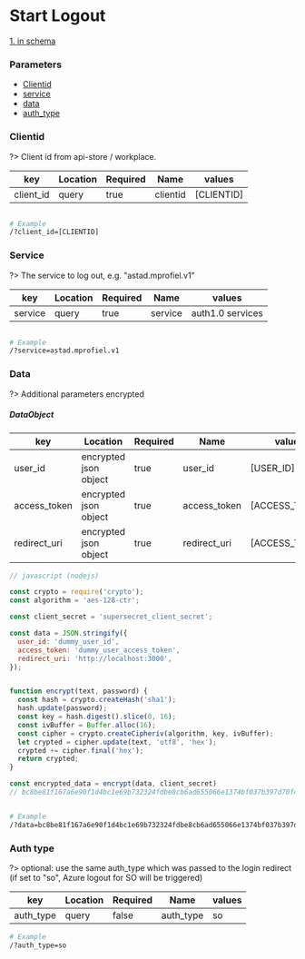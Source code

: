 # Start Logout
[1. in schema](/consent/schema?id=logout-flow)

### Parameters

* [Clientid](#client_id)
* [service](#service)
* [data](#data)
* [auth_type](#auth_type)


### Clientid

?> Client id from api-store / workplace.

| key       | Location | Required | Name        | values       |
| --------- | -------- |--------- | ----------- | ------------ |
| client_id | query    | true     | clientid    | [CLIENTID]   |

```bash

# Example
/?client_id=[CLIENTID]
```

### Service

?> The service to log out, e.g. "astad.mprofiel.v1"


| key       | Location | Required | Name        | values             |
| --------- | -------- |--------- | ----------- | ------------------ |
| service   | query    | true     | service     | auth1.0 services   |

```bash

# Example
/?service=astad.mprofiel.v1
```

### Data

?> Additional parameters encrypted


##### DataObject

| key            | Location              | Required | Name         | values         |
| -------------- | --------------------- |--------- | ------------ | -------------- |
| user_id        | encrypted json object | true     | user_id      | [USER_ID]      |
| access_token   | encrypted json object | true     | access_token | [ACCESS_TOKEN] |
| redirect_uri   | encrypted json object | true     | redirect_uri | [ACCESS_TOKEN] |

```javascript
// javascript (nodejs)

const crypto = require('crypto');
const algorithm = 'aes-128-ctr';

const client_secret = 'supersecret_client_secret';

const data = JSON.stringify({
  user_id: 'dummy_user_id',
  access_token: 'dummy_user_access_token',
  redirect_uri: 'http://localhost:3000',
});


function encrypt(text, password) {
  const hash = crypto.createHash('sha1');
  hash.update(password);
  const key = hash.digest().slice(0, 16);
  const ivBuffer = Buffer.alloc(16);
  const cipher = crypto.createCipheriv(algorithm, key, ivBuffer);
  let crypted = cipher.update(text, 'utf8', 'hex');
  crypted += cipher.final('hex');
  return crypted;
}

const encrypted_data = encrypt(data, client_secret)
// bc8be81f167a6e90f1d4bc1e69b732324fdbe8cb6ad655066e1374bf037b397d70f48ef2a090fabd7bb696825459873824e392017698ec8861e4478a960204d6b43245d0633d8870a04be4c27ae7f83af1ee8ab9fbe21eade581f754629dba88a1620aff500313bd3deac4

```

```bash

# Example
/?data=bc8be81f167a6e90f1d4bc1e69b732324fdbe8cb6ad655066e1374bf037b397d70f48ef2a090fabd7bb696825459873824e392017698ec8861e4478a960204d6b43245d0633d8870a04be4c27ae7f83af1ee8ab9fbe21eade581f754629dba88a1620aff500313bd3deac4
```

### Auth type

?> optional: use the same auth_type which was passed to the login redirect (if set to "so", Azure logout for SO will be triggered)

| key       | Location | Required | Name        | values             |
| --------- | -------- |--------- | ----------- | ------------------ |
| auth_type | query    | false    | auth_type   | so                 |

```bash
# Example
/?auth_type=so
```
